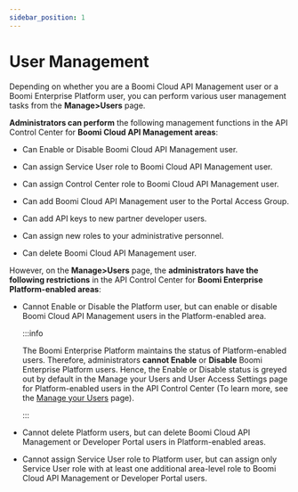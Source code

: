 ```yaml
---
sidebar_position: 1
---
```


# User Management

<head>
  <meta name="guidename" content="API Management"/>
  <meta name="context" content="GUID-c9c57f57-66cf-47ad-b565-1161e08499b5"/>
</head>

Depending on whether you are a Boomi Cloud API Management user or a Boomi Enterprise Platform user, you can perform various user management tasks from the **Manage>Users** page.

**Administrators can perform** the following management functions in the API Control Center for **Boomi Cloud API Management areas**:

- Can Enable or Disable Boomi Cloud API Management user.

- Can assign Service User role to Boomi Cloud API Management user.

- Can assign Control Center role to Boomi Cloud API Management user. 

- Can add Boomi Cloud API Management user to the Portal Access Group. 

- Can add API keys to new partner developer users. 

- Can assign new roles to your administrative personnel. 

- Can delete Boomi Cloud API Management user.


However, on the **Manage>Users** page, the **administrators have the following restrictions** in the API Control Center for **Boomi Enterprise Platform-enabled areas**:

- Cannot Enable or Disable the Platform user, but can enable or disable Boomi Cloud API Management users in the Platform-enabled area.

  :::info
  
  The Boomi Enterprise Platform maintains the status of Platform-enabled users. Therefore, administrators **cannot Enable** or **Disable** Boomi Enterprise Platform users. Hence, the Enable or Disable status is greyed out by default in the Manage your Users and User Access Settings page for Platform-enabled users in the API Control Center (To learn more, see the [Manage your Users](../../ManageControls/Users/Enabling_or_disabling_user_access.md#enabling-or-disabling-users-from-manage-your-users-page) page).

  :::

- Cannot delete Platform users, but can delete Boomi Cloud API Management or Developer Portal users in Platform-enabled areas.

- Cannot assign Service User role to Platform user, but can assign only Service User role with at least one additional area-level role to Boomi Cloud API Management or Developer Portal users.